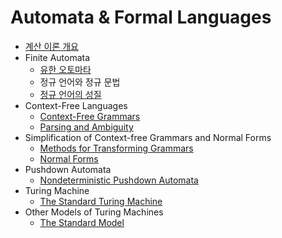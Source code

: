 # Automata & Formal Languages

- [계산 이론 개요](https://github.com/jionchu/TIL/blob/master/Automata%20&%20Formal%20Languages/계산%20이론%20개요.md)
- Finite Automata
  - [유한 오토마타](https://github.com/jionchu/TIL/blob/master/Automata%20&%20Formal%20Languages/유한%20오토마타.md)
  - 정규 언어와 정규 문법
  - [정규 언어의 성질](https://github.com/jionchu/TIL/blob/master/Automata%20&%20Formal%20Languages/정규%20언어의%20성질.md)
- Context-Free Languages
  - [Context-Free Grammars](https://github.com/jionchu/TIL/blob/master/Automata%20&%20Formal%20Languages/Context-Free%20Grammars.md)
  - [Parsing and Ambiguity](https://github.com/jionchu/TIL/blob/master/Automata%20&%20Formal%20Languages/Parsing%20and%20Ambiguity.md)
- Simplification of Context-free Grammars and Normal Forms
  - [Methods for Transforming Grammars](https://github.com/jionchu/TIL/blob/master/Automata%20&%20Formal%20Languages/Methods%20for%20Transforming%20Grammars.md)
  - [Normal Forms](https://github.com/jionchu/TIL/blob/master/Automata%20&%20Formal%20Languages/Normal%20Forms.md)
- Pushdown Automata
  - [Nondeterministic Pushdown Automata](https://github.com/jionchu/TIL/blob/master/Automata%20&%20Formal%20Languages/Nondeterministic%20Pushdown%20Automata.md)
- Turing Machine
  - [The Standard Turing Machine](https://github.com/jionchu/TIL/blob/master/Automata%20&%20Formal%20Languages/The%20Standard%20Turing%20Machine.md)
- Other Models of Turing Machines
  - [The Standard Model](https://github.com/jionchu/TIL/blob/master/Automata%20&%20Formal%20Languages/The%20Standard%20Model.md)
